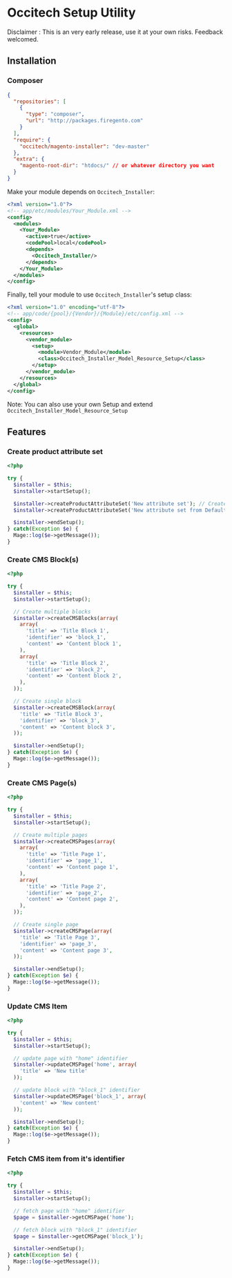 # Occitech Setup Utility

Disclaimer : This is an very early release, use it at your own risks. Feedback welcomed.

## Installation

### Composer

```json
{
  "repositories": [
    {
      "type": "composer",
      "url": "http://packages.firegento.com"
    }
  ],
  "require": {
    "occitech/magento-installer": "dev-master"
  },
  "extra": {
    "magento-root-dir": "htdocs/" // or whatever directory you want
  }
}
```

Make your module depends on `Occitech_Installer`:

```xml
<?xml version="1.0"?>
<!-- app/etc/modules/Your_Module.xml -->
<config>
  <modules>
    <Your_Module>
      <active>true</active>
      <codePool>local</codePool>
      <depends>
        <Occitech_Installer/>
      </depends>
    </Your_Module>
  </modules>
</config>
```

Finally, tell your module to use `Occitech_Installer`'s setup class:

```xml
<?xml version="1.0" encoding="utf-8"?>
<!-- app/code/{pool}/{Vendor}/{Module}/etc/config.xml -->
<config>
  <global>
    <resources>
      <vendor_module>
        <setup>
          <module>Vendor_Module</module>
          <class>Occitech_Installer_Model_Resource_Setup</class>
        </setup>
      </vendor_module>
    </resources>
  </global>
</config>
```

Note: You can also use your own Setup and extend
`Occitech_Installer_Model_Resource_Setup`

## Features

### Create product attribute set

```php
<?php

try {
  $installer = $this;
  $installer->startSetup();

  $installer->createProductAttributeSet('New attribute set'); // Creates a new attribute set
  $installer->createProductAttributeSet('New attribute set from Default', 'Default'); // create a new attribute set inheriting from the "Default" attribute set

  $installer->endSetup();
} catch(Exception $e) {
  Mage::log($e->getMessage());
}
```

### Create CMS Block(s)

```php
<?php

try {
  $installer = $this;
  $installer->startSetup();

  // Create multiple blocks
  $installer->createCMSBlocks(array(
    array(
      'title' => 'Title Block 1',
      'identifier' => 'block_1',
      'content' => 'Content block 1',
    ),
    array(
      'title' => 'Title Block 2',
      'identifier' => 'block_2',
      'content' => 'Content block 2',
    ),
  ));

  // Create single block
  $installer->createCMSBlock(array(
    'title' => 'Title Block 3',
    'identifier' => 'block_3',
    'content' => 'Content block 3',
  ));

  $installer->endSetup();
} catch(Exception $e) {
  Mage::log($e->getMessage());
}
```

### Create CMS Page(s)

```php
<?php

try {
  $installer = $this;
  $installer->startSetup();

  // Create multiple pages
  $installer->createCMSPages(array(
    array(
      'title' => 'Title Page 1',
      'identifier' => 'page_1',
      'content' => 'Content page 1',
    ),
    array(
      'title' => 'Title Page 2',
      'identifier' => 'page_2',
      'content' => 'Content page 2',
    ),
  ));

  // Create single page
  $installer->createCMSPage(array(
    'title' => 'Title Page 3',
    'identifier' => 'page_3',
    'content' => 'Content page 3',
  ));

  $installer->endSetup();
} catch(Exception $e) {
  Mage::log($e->getMessage());
}
```

### Update CMS Item

```php
<?php

try {
  $installer = $this;
  $installer->startSetup();

  // update page with "home" identifier
  $installer->updateCMSPage('home', array(
    'title' => 'New title'
  ));

  // update block with "block_1" identifier
  $installer->updateCMSPage('block_1', array(
    'content' => 'New content'
  ));

  $installer->endSetup();
} catch(Exception $e) {
  Mage::log($e->getMessage());
}
```

### Fetch CMS item from it's identifier

```php
<?php

try {
  $installer = $this;
  $installer->startSetup();

  // fetch page with "home" identifier
  $page = $installer->getCMSPage('home');

  // fetch block with "block_1" identifier
  $page = $installer->getCMSPage('block_1');

  $installer->endSetup();
} catch(Exception $e) {
  Mage::log($e->getMessage());
}
```
